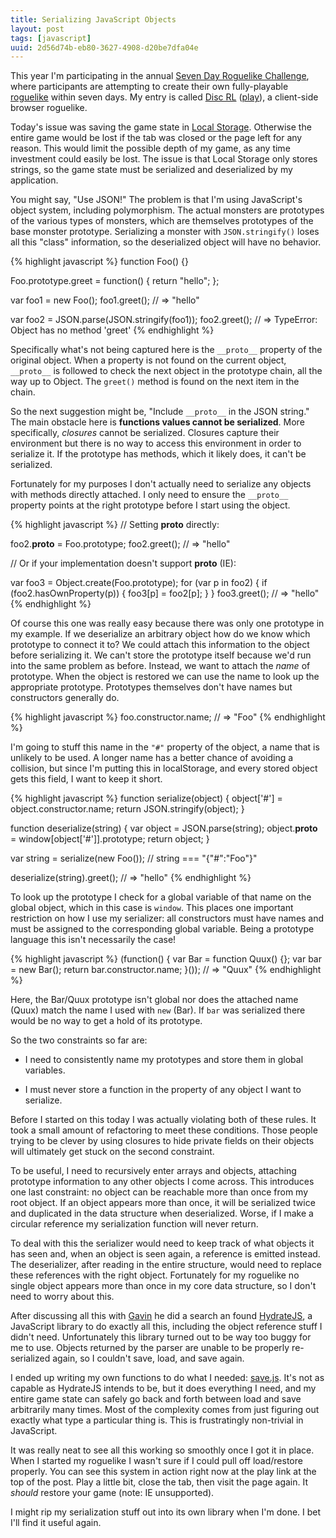 ```yaml
---
title: Serializing JavaScript Objects
layout: post
tags: [javascript]
uuid: 2d56d74b-eb80-3627-4908-d20be7dfa04e
---
```


This year I'm participating in the annual
[Seven Day Roguelike Challenge][7drl], where participants are
attempting to create their own fully-playable [roguelike][rl] within
seven days. My entry is called [Disc RL][disc] ([play][play]), a
client-side browser roguelike.

Today's issue was saving the game state in [Local Storage][ls].
Otherwise the entire game would be lost if the tab was closed or the
page left for any reason. This would limit the possible depth of my
game, as any time investment could easily be lost. The issue is that
Local Storage only stores strings, so the game state must be
serialized and deserialized by my application.

You might say, "Use JSON!" The problem is that I'm using JavaScript's
object system, including polymorphism. The actual monsters are
prototypes of the various types of monsters, which are themselves
prototypes of the base monster prototype. Serializing a monster with
`JSON.stringify()` loses all this "class" information, so the
deserialized object will have no behavior.

{% highlight javascript %}
function Foo() {}

Foo.prototype.greet = function() {
    return "hello";
};

var foo1 = new Foo();
foo1.greet();
// => "hello"

var foo2 = JSON.parse(JSON.stringify(foo1));
foo2.greet();
// => TypeError: Object has no method 'greet'
{% endhighlight %}

Specifically what's not being captured here is the `__proto__`
property of the original object. When a property is not found on the
current object, `__proto__` is followed to check the next object in
the prototype chain, all the way up to Object. The `greet()` method is
found on the next item in the chain.

So the next suggestion might be, "Include `__proto__` in the JSON
string." The main obstacle here is **functions values cannot be
serialized**. More specifically, *closures* cannot be
serialized. Closures capture their environment but there is no way to
access this environment in order to serialize it. If the prototype has
methods, which it likely does, it can't be serialized.

Fortunately for my purposes I don't actually need to serialize any
objects with methods directly attached. I only need to ensure the
`__proto__` property points at the right prototype before I start
using the object.

{% highlight javascript %}
// Setting __proto__ directly:

foo2.__proto__ = Foo.prototype;
foo2.greet();
// => "hello"

// Or if your implementation doesn't support __proto__ (IE):

var foo3 = Object.create(Foo.prototype);
for (var p in foo2) {
    if (foo2.hasOwnProperty(p)) {
        foo3[p] = foo2[p];
    }
}
foo3.greet();
// => "hello"
{% endhighlight %}

Of course this one was really easy because there was only one
prototype in my example. If we deserialize an arbitrary object how do
we know which prototype to connect it to? We could attach this
information to the object before serializing it. We can't store the
prototype itself because we'd run into the same problem as
before. Instead, we want to attach the *name* of prototype. When the
object is restored we can use the name to look up the appropriate
prototype. Prototypes themselves don't have names but constructors
generally do.

{% highlight javascript %}
foo.constructor.name;
// => "Foo"
{% endhighlight %}

I'm going to stuff this name in the `"#"` property of the object, a
name that is unlikely to be used. A longer name has a better chance of
avoiding a collision, but since I'm putting this in localStorage, and
every stored object gets this field, I want to keep it short.

{% highlight javascript %}
function serialize(object) {
    object['#'] = object.constructor.name;
    return JSON.stringify(object);
}

function deserialize(string) {
    var object = JSON.parse(string);
    object.__proto__ = window[object['#']].prototype;
    return object;
}

var string = serialize(new Foo());
// string === "{\"#\":\"Foo\"}"

deserialize(string).greet();
// => "hello"
{% endhighlight %}

To look up the prototype I check for a global variable of that name on
the global object, which in this case is `window`. This places one
important restriction on how I use my serializer: all constructors
must have names and must be assigned to the corresponding global
variable. Being a prototype language this isn't necessarily the case!

{% highlight javascript %}
(function() {
    var Bar = function Quux() {};
    var bar = new Bar();
    return bar.constructor.name;
}());
// => "Quux"
{% endhighlight %}

Here, the Bar/Quux prototype isn't global nor does the attached name
(Quux) match the name I used with `new` (Bar). If `bar` was serialized
there would be no way to get a hold of its prototype.

So the two constraints so far are:

 * I need to consistently name my prototypes and store them in global
   variables.

 * I must never store a function in the property of any object I want
   to serialize.

Before I started on this today I was actually violating both of these
rules. It took a small amount of refactoring to meet these
conditions. Those people trying to be clever by using closures to hide
private fields on their objects will ultimately get stuck on the
second constraint.

To be useful, I need to recursively enter arrays and objects,
attaching prototype information to any other objects I come
across. This introduces one last constraint: no object can be
reachable more than once from my root object. If an object appears
more than once, it will be serialized twice and duplicated in the data
structure when deserialized. Worse, if I make a circular reference my
serialization function will never return.

To deal with this the serializer would need to keep track of what
objects it has seen and, when an object is seen again, a reference is
emitted instead. The deserializer, after reading in the entire
structure, would need to replace these references with the right
object. Fortunately for my roguelike no single object appears more
than once in my core data structure, so I don't need to worry about
this.

After discussing all this with [Gavin][gavin] he did a search an found
[HydrateJS][hydrate], a JavaScript library to do exactly all this,
including the object reference stuff I didn't need. Unfortunately this
library turned out to be way too buggy for me to use. Objects returned
by the parser are unable to be properly re-serialized again, so I
couldn't save, load, and save again.

I ended up writing my own functions to do what I needed:
[save.js][save]. It's not as capable as HydrateJS intends to be, but
it does everything I need, and my entire game state can safely go back
and forth between load and save arbitrarily many times. Most of the
complexity comes from just figuring out exactly what type a particular
thing is. This is frustratingly non-trivial in JavaScript.

It was really neat to see all this working so smoothly once I got it
in place. When I started my roguelike I wasn't sure if I could pull
off load/restore properly. You can see this system in action right now
at the play link at the top of the post. Play a little bit, close the
tab, then visit the page again. It *should* restore your game (note:
IE unsupported).

I might rip my serialization stuff out into its own library when I'm
done. I bet I'll find it useful again.


[disc]: https://github.com/skeeto/disc-rl
[7drl]: http://roguebasin.roguelikedevelopment.org/index.php?title=7DRL
[rl]: http://en.wikipedia.org/wiki/Roguelike
[play]: http://nullprogram.com/disc-rl/
[ls]: http://diveintohtml5.info/storage.html
[hydrate]: http://nanodeath.github.com/HydrateJS/
[gavin]: http://www.devrand.org/
[save]: https://github.com/skeeto/disc-rl/blob/master/src/save.js
